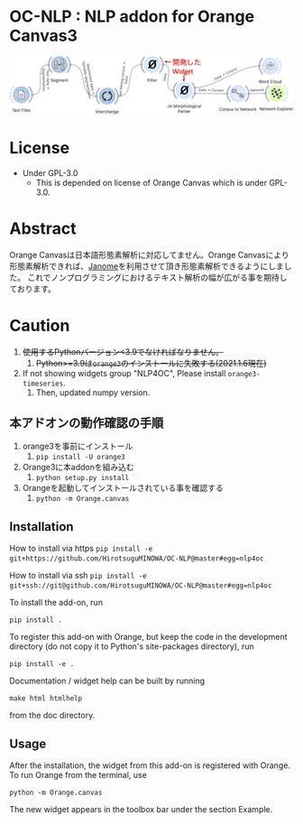 OC-NLP : NLP addon for Orange Canvas3
=====================================

![screenshot](https://github.com/HirotsuguMINOWA/OC-NLP/blob/dev/doc/widgets/fig/workflow1.png)

# License
- Under GPL-3.0
   - This is depended on license of Orange Canvas which is under GPL-3.0.

# Abstract
Orange Canvasは日本語形態素解析に対応してません。Orange Canvasにより形態素解析できれば、[Janome](https://mocobeta.github.io/janome/)を利用させて頂き形態素解析できるようにしました。
これでノンプログラミングにおけるテキスト解析の幅が広がる事を期待しております。

# Caution
1. ~~使用するPythonバージョン<3.9でなければなりません。~~
   1. ~~Python>=3.9は`orange3`のインストールに失敗する(2021.1.6現在)~~
2. If not showing widgets group "NLP4OC", Please install `orange3-timeseries`.
   1. Then, updated numpy version.

## 本アドオンの動作確認の手順
1. orange3を事前にインストール
   1. `pip install -U orange3`
2. Orange3に本addonを組み込む
   1. `python setup.py install`
3. Orangeを起動してインストールされている事を確認する
   1. `python -m Orange.canvas`


Installation
------------

How to install via https
   `pip install -e git+https://github.com/HirotsuguMINOWA/OC-NLP@master#egg=nlp4oc`

How to install via ssh
   `pip install -e git+ssh://git@github.com/HirotsuguMINOWA/OC-NLP@master#egg=nlp4oc`


To install the add-on, run

    pip install .

To register this add-on with Orange, but keep the code in the development directory (do not copy it to 
Python's site-packages directory), run

    pip install -e .

Documentation / widget help can be built by running

    make html htmlhelp

from the doc directory.

Usage
-----

After the installation, the widget from this add-on is registered with Orange. To run Orange from the terminal,
use

    python -m Orange.canvas

The new widget appears in the toolbox bar under the section Example.

